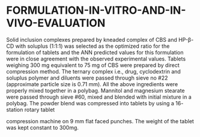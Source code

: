 # FORMULATION-IN-VITRO-AND-IN-VIVO-EVALUATION
Solid inclusion complexes prepared by kneaded complex of CBS and HP-β-CD with soluplus
(1:1:1) was selected as the optimized ratio for the formulation of tablets and the ANN
predicted values for this formulation were in close agreement with the observed experimental
values. Tablets weighing 300 mg equivalent to 75 mg of CBS were prepared by direct
compression method. The ternary complex i.e., drug, cyclodextrin and soluplus polymer and
diluents were passed through sieve no #22 (approximate particle size is 0.71 mm). All the
above ingredients were properly mixed together in a polybag. Mannitol and magnesium
stearate were passed through sieve #60, mixed and blended with initial mixture in a polybag.
The powder blend was compressed into tablets by using a 16- station rotary tablet

compression machine on 9 mm flat faced punches. The weight of the tablet was kept constant
to 300mg.
